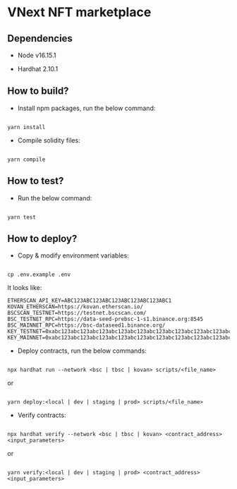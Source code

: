# VNext NFT marketplace
  

## Dependencies

  

* Node v16.15.1

* Hardhat 2.10.1

  

## How to build?

  

* Install npm packages, run the below command:
```

yarn install

```

* Compile solidity files:
```

yarn compile

```

  

## How to test?

  

* Run the below command:
```

yarn test

```

  

## How to deploy?

  

* Copy & modify environment variables:
```

cp .env.example .env

```

It looks like:

```
ETHERSCAN_API_KEY=ABC123ABC123ABC123ABC123ABC123ABC1
KOVAN_ETHERSCAN=https://kovan.etherscan.io/
BSCSCAN_TESTNET=https://testnet.bscscan.com/
BSC_TESTNET_RPC=https://data-seed-prebsc-1-s1.binance.org:8545
BSC_MAINNET_RPC=https://bsc-dataseed1.binance.org/
KEY_TESTNET=0xabc123abc123abc123abc123abc123abc123abc123abc123abc123abc123abc1
KEY_MAINNET=0xabc123abc123abc123abc123abc123abc123abc123abc123abc123abc123abc1

```

  

* Deploy contracts, run the below commands:

```

npx hardhat run --network <bsc | tbsc | kovan> scripts/<file_name>

```
or
```

yarn deploy:<local | dev | staging | prod> scripts/<file_name>

```

  

* Verify contracts:

```

npx hardhat verify --network <bsc | tbsc | kovan> <contract_address> <input_parameters>

```

  

or

  

```

yarn verify:<local | dev | staging | prod> <contract_address> <input_parameters>

```
